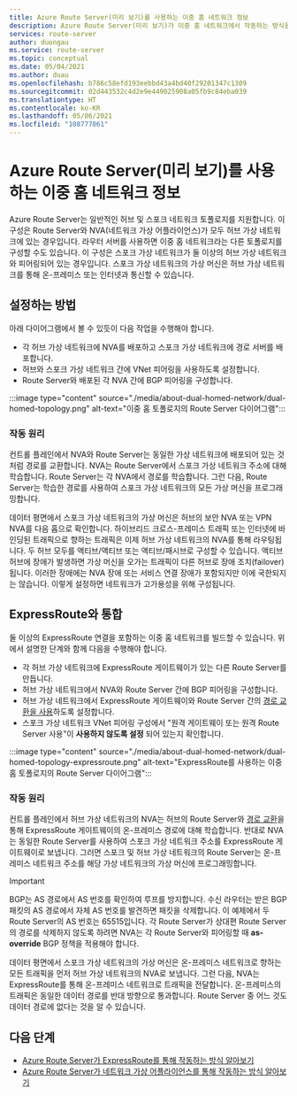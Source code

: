 ```yaml
---
title: Azure Route Server(미리 보기)를 사용하는 이중 홈 네트워크 정보
description: Azure Route Server(미리 보기)가 이중 홈 네트워크에서 작동하는 방식을 알아봅니다.
services: route-server
author: duongau
ms.service: route-server
ms.topic: conceptual
ms.date: 05/04/2021
ms.author: duau
ms.openlocfilehash: b786c58efd193eebbd43a4bd40f29201347c1309
ms.sourcegitcommit: 02d443532c4d2e9e449025908a05fb9c84eba039
ms.translationtype: HT
ms.contentlocale: ko-KR
ms.lasthandoff: 05/06/2021
ms.locfileid: "108777061"
---
```

# <a name="about-dual-homed-network-with-azure-route-server-preview"></a>Azure Route Server(미리 보기)를 사용하는 이중 홈 네트워크 정보

Azure Route Server는 일반적인 허브 및 스포크 네트워크 토폴로지를 지원합니다. 이 구성은 Route Server와 NVA(네트워크 가상 어플라이언스)가 모두 허브 가상 네트워크에 있는 경우입니다. 라우터 서버를 사용하면 이중 홈 네트워크라는 다른 토폴로지를 구성할 수도 있습니다. 이 구성은 스포크 가상 네트워크가 둘 이상의 허브 가상 네트워크와 피어링되어 있는 경우입니다. 스포크 가상 네트워크의 가상 머신은 허브 가상 네트워크를 통해 온-프레미스 또는 인터넷과 통신할 수 있습니다.

## <a name="how-to-set-it-up"></a>설정하는 방법

아래 다이어그램에서 볼 수 있듯이 다음 작업을 수행해야 합니다.

* 각 허브 가상 네트워크에 NVA를 배포하고 스포크 가상 네트워크에 경로 서버를 배포합니다.
* 허브와 스포크 가상 네트워크 간에 VNet 피어링을 사용하도록 설정합니다.
* Route Server와 배포된 각 NVA 간에 BGP 피어링을 구성합니다.

:::image type="content" source="./media/about-dual-homed-network/dual-homed-topology.png" alt-text="이중 홈 토폴로지의 Route Server 다이어그램":::

### <a name="how-does-it-work"></a>작동 원리

컨트롤 플레인에서 NVA와 Route Server는 동일한 가상 네트워크에 배포되어 있는 것처럼 경로를 교환합니다. NVA는 Route Server에서 스포크 가상 네트워크 주소에 대해 학습합니다. Route Server는 각 NVA에서 경로를 학습합니다. 그런 다음, Route Server는 학습한 경로를 사용하여 스포크 가상 네트워크의 모든 가상 머신을 프로그래밍합니다. 

데이터 평면에서 스포크 가상 네트워크의 가상 머신은 허브의 보안 NVA 또는 VPN NVA를 다음 홉으로 확인합니다. 하이브리드 크로스-프레미스 트래픽 또는 인터넷에 바인딩된 트래픽으로 향하는 트래픽은 이제 허브 가상 네트워크의 NVA를 통해 라우팅됩니다. 두 허브 모두를 액티브/액티브 또는 액티브/패시브로 구성할 수 있습니다. 액티브 허브에 장애가 발생하면 가상 머신을 오가는 트래픽이 다른 허브로 장애 조치(failover)됩니다. 이러한 장애에는 NVA 장애 또는 서비스 연결 장애가 포함되지만 이에 국한되지는 않습니다. 이렇게 설정하면 네트워크가 고가용성을 위해 구성됩니다.

## <a name="integration-with-expressroute"></a>ExpressRoute와 통합

둘 이상의 ExpressRoute 연결을 포함하는 이중 홈 네트워크를 빌드할 수 있습니다. 위에서 설명한 단계와 함께 다음을 수행해야 합니다.

* 각 허브 가상 네트워크에 ExpressRoute 게이트웨이가 있는 다른 Route Server를 만듭니다.
* 허브 가상 네트워크에서 NVA와 Route Server 간에 BGP 피어링을 구성합니다.
* 허브 가상 네트워크에서 ExpressRoute 게이트웨이와 Route Server 간의 [경로 교환을 사용](quickstart-configure-route-server-portal.md#configure-route-exchange)하도록 설정합니다.
* 스포크 가상 네트워크 VNet 피어링 구성에서 "원격 게이트웨이 또는 원격 Route Server 사용"이 **사용하지 않도록 설정** 되어 있는지 확인합니다.

:::image type="content" source="./media/about-dual-homed-network/dual-homed-topology-expressroute.png" alt-text="ExpressRoute를 사용하는 이중 홈 토폴로지의 Route Server 다이어그램":::

### <a name="how-does-it-work"></a>작동 원리

컨트롤 플레인에서 허브 가상 네트워크의 NVA는 허브의 Route Server와 [경로 교환](quickstart-configure-route-server-portal.md#configure-route-exchange)을 통해 ExpressRoute 게이트웨이의 온-프레미스 경로에 대해 학습합니다. 반대로 NVA는 동일한 Route Server를 사용하여 스포크 가상 네트워크 주소를 ExpressRoute 게이트웨이로 보냅니다. 그러면 스포크 및 허브 가상 네트워크의 Route Server는 온-프레미스 네트워크 주소를 해당 가상 네트워크의 가상 머신에 프로그래밍합니다.

> [!IMPORTANT]
> BGP는 AS 경로에서 AS 번호를 확인하여 루프를 방지합니다. 수신 라우터는 받은 BGP 패킷의 AS 경로에서 자체 AS 번호를 발견하면 패킷을 삭제합니다. 이 예제에서 두 Route Server의 AS 번호는 65515입니다. 각 Route Server가 상대편 Route Server의 경로를 삭제하지 않도록 하려면 NVA는 각 Route Server와 피어링할 때 **as-override** BGP 정책을 적용해야 합니다. 
>

데이터 평면에서 스포크 가상 네트워크의 가상 머신은 온-프레미스 네트워크로 향하는 모든 트래픽을 먼저 허브 가상 네트워크의 NVA로 보냅니다. 그런 다음, NVA는 ExpressRoute를 통해 온-프레미스 네트워크로 트래픽을 전달합니다. 온-프레미스의 트래픽은 동일한 데이터 경로를 반대 방향으로 통과합니다. Route Server 중 어느 것도 데이터 경로에 없다는 것을 알 수 있습니다.

## <a name="next-steps"></a>다음 단계

* [Azure Route Server가 ExpressRoute를 통해 작동하는 방식 알아보기](expressroute-vpn-support.md)
* [Azure Route Server가 네트워크 가상 어플라이언스를 통해 작동하는 방식 알아보기](resource-manager-template-samples.md)

